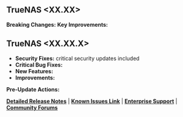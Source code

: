 ## TrueNAS <XX.XX>
<Concise summary of the focus and change areas of this major version.>

**Breaking Changes:** <List any compatibility changes that require user action>
**Key Improvements:** <Brief overview of major platform improvements>

## TrueNAS <XX.XX.X>
<Concise change summary for this release.>

- **Security Fixes:** <Number> critical security updates included
- **Critical Bug Fixes:** <Brief description of major stability improvements>
- **New Features:** <summary of primary addition>
- **Improvements:** <summary of optimization area>

**Pre-Update Actions:** <Any required preparation steps>

**[Detailed Release Notes](https://www.truenas.com/docs/scale/25.10/gettingstarted/scalereleasenotes/)** | **[Known Issues Link]()** | **[Enterprise Support](https://support.ixsystems.com/)** | **[Community Forums](https://forums.truenas.com/)**
